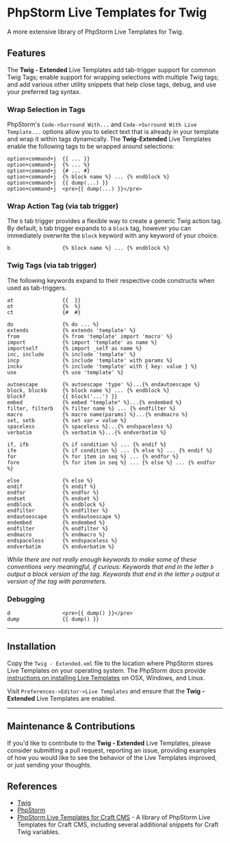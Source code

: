 # PhpStorm Live Templates for Twig

A more extensive library of PhpStorm Live Templates for Twig.

## Features

The **Twig - Extended** Live Templates add tab-trigger support for common Twig Tags; enable support for wrapping selections with multiple Twig tags; and add various other utility snippets that help close tags, debug, and use your preferred tag syntax.

### Wrap Selection in Tags

PhpStorm's `Code->Surround With...` and `Code->Surround With Live Template...` options allow you to select text that is already in your template and wrap it within tags dynamically. The **Twig-Extended** Live Templates enable the following tags to be wrapped around selections:

    option+command+j  {{ ... }}
    option+command+j  {% ... %}
    option+command+j  {# ... #}
    option+command+j  {% block name %} ... {% endblock %}
    option+command+j  {{ dump(...) }}
    option+command+j  <pre>{{ dump(...) }}</pre>

### Wrap Action Tag (via tab trigger)

The `b` tab trigger provides a flexible way to create a generic Twig action tag. By default, `b` tab trigger expands to a `block` tag, however you can immediately overwrite the `block` keyword with any keyword of your choice.

    b                 {% block name %} ... {% endblock %}

### Twig Tags (via tab trigger)

The following keywords expand to their respective code constructs when used as tab-triggers.

    at                {{  }}
    ot                {%  %}
    ct                {#  #}

    do                {% do ... %}
    extends           {% extends 'template' %}
    from              {% from 'template' import 'macro' %}
    import            {% import 'template' as name %}
    importself        {% import _self as name %}
    inc, include      {% include 'template' %}
    incp              {% include 'template' with params %}
    inckv             {% include 'template' with { key: value } %}
    use               {% use 'template' %}

    autoescape        {% autoescape 'type' %}...{% endautoescape %}
    block, blockb     {% block name %} ... {% endblock %}
    blockf            {{ block('...') }}
    embed             {% embed "template" %}...{% endembed %}
    filter, filterb   {% filter name %} ... {% endfilter %}
    macro             {% macro name(params) %}...{% endmacro %}
    set, setb         {% set var = value %}
    spaceless         {% spaceless %}...{% endspaceless %}
    verbatim          {% verbatim %}...{% endverbatim %}

    if, ifb           {% if condition %} ... {% endif %}
    ife               {% if condition %} ... {% else %} ... {% endif %}
    for               {% for item in seq %} ... {% endfor %}
    fore              {% for item in seq %} ... {% else %} ... {% endfor %}
    
    else              {% else %}
    endif             {% endif %}
    endfor            {% endfor %}
    endset            {% endset %}
    endblock          {% endblock %}
    endfilter         {% endfilter %}
    endautoescape     {% endautoescape %}
    endembed          {% endembed %}
    endfilter         {% endfilter %}
    endmacro          {% endmacro %}
    endspaceless      {% endspaceless %}
    endverbatim       {% endverbatim %}

_While there are not really enough keywords to make some of these conventions very meaningful, if curious: Keywords that end in the letter `b` output a block version of the tag. Keywords that end in the letter `p` output a version of the tag with parameters._

### Debugging

    d                 <pre>{{ dump() }}</pre>
    dump              {{ dump() }}

----

## Installation

Copy the `Twig - Extended.xml` file to the location where PhpStorm stores Live Templates on your operating system. The PhpStorm docs provide [instructions on installing Live Templates](https://www.jetbrains.com/help/phpstorm/10.0/live-templates.html) on OSX, Windows, and Linux.

Visit `Preferences->Editor->Live Templates` and ensure that the **Twig - Extended** Live Templates are enabled.

----

## Maintenance & Contributions

If you'd like to contribute to the **Twig - Extended** Live Templates, please consider submitting a pull request, reporting an issue, providing examples of how you would like to see the behavior of the Live Templates improved, or just sending your thoughts.

## References

- [Twig](http://www.twig-project.org/)
- [PhpStorm](https://www.jetbrains.com/phpstorm/)
- [PhpStorm Live Templates for Craft CMS](https://github.com/BarrelStrength/PhpStorm-Live-Templates-Craft-CMS) - A library of PhpStorm Live Templates for Craft CMS, including several additional snippets for Craft Twig variables.


